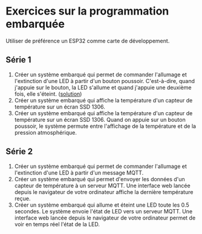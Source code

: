 # Exercices sur la programmation embarquée

Utiliser de préférence un ESP32 comme carte de développement.

## Série 1

1. Créer un système embarqué qui permet de commander l'allumage et l'extinction d'une LED à partir d'un bouton poussoir. C'est-à-dire, quand j'appuie sur le bouton, la LED s'allume et quand j'appuie une deuxième fois, elle s'éteint. ([solution](https://wokwi.com/projects/423779761299536897))
1. Créer un système embarqué qui affiche la température d'un capteur de température sur un écran SSD 1306.
1. Créer un système embarqué qui affiche la température d'un capteur de température sur un écran SSD 1306. Quand on appuie sur un bouton poussoir, le système permute entre l'affichage de la température et de la pression atmosphérique.

## Série 2

1. Créer un système embarqué qui permet de commander l'allumage et l'extinction d'une LED à partir d'un message MQTT.
1. Créer un système embarqué qui permet d'envoyer les données d'un capteur de température à un serveur MQTT. Une interface web lancée depuis le navigateur de votre ordinateur affiche la dernière température reçue.
1. Créer un système embarqué qui allume et éteint une LED toute les 0.5 secondes. Le système envoie l'état de LED vers un serveur MQTT. Une interface web lancée depuis le navigateur de votre ordinateur permet de voir en temps réel l'état de la LED.
